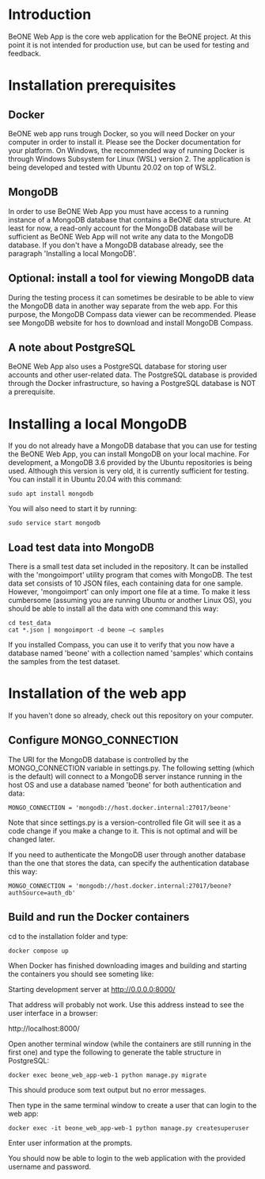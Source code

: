 # Introduction
BeONE Web App is the core web application for the BeONE project. At this point it is not intended for production use, but can be used for testing and feedback.

# Installation prerequisites

## Docker
BeONE web app runs trough Docker, so you will need Docker on your computer in order to install it. Please see the Docker documentation for your platform. On Windows, the recommended way of running Docker is through Windows Subsystem for Linux (WSL) version 2. The application is being developed and tested with Ubuntu 20.02 on top of WSL2.

## MongoDB
In order to use BeONE Web App you must have access to a running instance of a MongoDB database that contains a BeONE data structure. At least for now, a read-only account for the MongoDB database will be sufficient as BeONE Web App will not write any data to the MongoDB database. If you don't have a MongoDB database already, see the paragraph 'Installing a local MongoDB'.

## Optional: install a tool for viewing MongoDB data
During the testing process it can sometimes be desirable to be able to view the MongoDB data in another way separate from the web app. For this purpose, the MongoDB Compass data viewer can be recommended. Please see MongoDB website for hos to download and install MongoDB Compass.

## A note about PostgreSQL
BeONE Web App also uses a PostgreSQL database for storing user accounts and other user-related data. The PostgreSQL database is provided through the Docker infrastructure, so having a PostgreSQL database is NOT a prerequisite.

# Installing a local MongoDB
If you do not already have a MongoDB database that you can use for testing the BeONE Web App, you can install MongoDB on your local machine. For development, a MongoDB 3.6 provided by the Ubuntu repositories is being used. Although this version is very old, it is currently sufficient for testing. You can install it in Ubuntu 20.04 with this command:

    sudo apt install mongodb

You will also need to start it by running:

    sudo service start mongodb

## Load test data into MongoDB
There is a small test data set included in the repository. It can be installed with the 'mongoimport' utility program that comes with MongoDB. The test data set consists of 10 JSON files, each containing data for one sample. However, 'mongoimport' can only import one file at a time. To make it less cumbersome (assuming you are running Ubuntu or another Linux OS), you should be able to install all the data with one command this way:

    cd test_data
    cat *.json | mongoimport -d beone –c samples

If you installed Compass, you can use it to verify that you now have a database named 'beone' with a collection named 'samples' which contains the samples from the test dataset.

# Installation of the web app
If you haven't done so already, check out this repository on your computer.

## Configure MONGO_CONNECTION

The URI for the MongoDB database is controlled by the MONGO_CONNECTION variable in settings.py. The following setting (which is the default) will connect to a MongoDB server instance running in the host OS and use a database named 'beone' for both authentication and data:

    MONGO_CONNECTION = 'mongodb://host.docker.internal:27017/beone'

Note that since settings.py is a version-controlled file Git will see it as a code change if you make a change to it. This is not optimal and will be changed later.

If you need to authenticate the MongoDB user through another database than the one that stores the data, can specify the authentication database this way:

    MONGO_CONNECTION = 'mongodb://host.docker.internal:27017/beone?authSource=auth_db'

## Build and run the Docker containers

cd to the installation folder and type:

    docker compose up

When Docker has finished downloading images and building and starting the containers you should see someting like:

Starting development server at http://0.0.0.0:8000/

That address will probably not work. Use this address instead to see the user interface in a browser:

http://localhost:8000/

Open another terminal window (while the containers are still running in the first one) and type the following to generate the table structure in PostgreSQL:

    docker exec beone_web_app-web-1 python manage.py migrate

This should produce som text output but no error messages.

Then type in the same terminal window to create a user that can login to the web app:

    docker exec -it beone_web_app-web-1 python manage.py createsuperuser

Enter user information at the prompts.

You should now be able to login to the web application with the provided username and password.